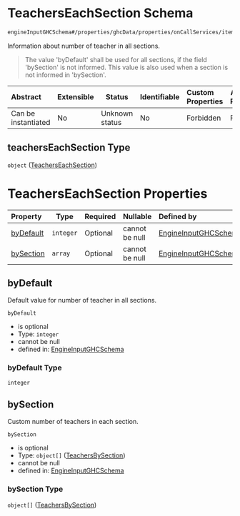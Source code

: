 # TeachersEachSection Schema

```txt
engineInputGHCSchema#/properties/ghcData/properties/onCallServices/items/properties/teachersEachSection
```

Information about number of teacher in all sections.


> The value 'byDefault' shall be used for all sections, if the field 'bySection' is not informed. This value is also used when a section is not informed in 'bySection'.
>

| Abstract            | Extensible | Status         | Identifiable | Custom Properties | Additional Properties | Access Restrictions | Defined In                                                         |
| :------------------ | ---------- | -------------- | ------------ | :---------------- | --------------------- | ------------------- | ------------------------------------------------------------------ |
| Can be instantiated | No         | Unknown status | No           | Forbidden         | Forbidden             | none                | [ghc.schema.json\*](../out/ghc.schema.json "open original schema") |

## teachersEachSection Type

`object` ([TeachersEachSection](ghc-properties-ghcdata-properties-oncallservices-oncallservice-properties-teacherseachsection.md))

# TeachersEachSection Properties

| Property                | Type      | Required | Nullable       | Defined by                                                                                                                                                                                                                                                                            |
| :---------------------- | --------- | -------- | -------------- | :------------------------------------------------------------------------------------------------------------------------------------------------------------------------------------------------------------------------------------------------------------------------------------ |
| [byDefault](#bydefault) | `integer` | Optional | cannot be null | [EngineInputGHCSchema](ghc-properties-ghcdata-properties-oncallservices-oncallservice-properties-teacherseachsection-properties-bydefault.md "engineInputGHCSchema#/properties/ghcData/properties/onCallServices/items/properties/teachersEachSection/properties/byDefault")          |
| [bySection](#bysection) | `array`   | Optional | cannot be null | [EngineInputGHCSchema](ghc-properties-ghcdata-properties-oncallservices-oncallservice-properties-teacherseachsection-properties-teachersbysections.md "engineInputGHCSchema#/properties/ghcData/properties/onCallServices/items/properties/teachersEachSection/properties/bySection") |

## byDefault

Default value for number of teacher in all sections.


`byDefault`

-   is optional
-   Type: `integer`
-   cannot be null
-   defined in: [EngineInputGHCSchema](ghc-properties-ghcdata-properties-oncallservices-oncallservice-properties-teacherseachsection-properties-bydefault.md "engineInputGHCSchema#/properties/ghcData/properties/onCallServices/items/properties/teachersEachSection/properties/byDefault")

### byDefault Type

`integer`

## bySection

Custom number of teachers in each section.


`bySection`

-   is optional
-   Type: `object[]` ([TeachersBySection](ghc-properties-ghcdata-properties-oncallservices-oncallservice-properties-teacherseachsection-properties-teachersbysections-teachersbysection.md))
-   cannot be null
-   defined in: [EngineInputGHCSchema](ghc-properties-ghcdata-properties-oncallservices-oncallservice-properties-teacherseachsection-properties-teachersbysections.md "engineInputGHCSchema#/properties/ghcData/properties/onCallServices/items/properties/teachersEachSection/properties/bySection")

### bySection Type

`object[]` ([TeachersBySection](ghc-properties-ghcdata-properties-oncallservices-oncallservice-properties-teacherseachsection-properties-teachersbysections-teachersbysection.md))
